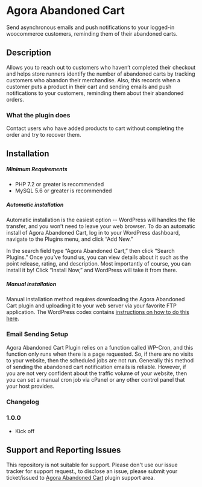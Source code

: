 # Agora Abandoned Cart

Send asynchronous emails and push notifications to your logged-in woocommerce customers, reminding them of their abandoned carts.

## Description

Allows you to reach out to customers who haven’t completed their checkout and helps store runners identify the number of abandoned carts by tracking customers who abandon their merchandise. Also, this records when a customer puts a product in their cart and sending emails and push notifications to your customers, reminding them about their abandoned orders.

### What the plugin does
Contact users who have added products to cart without completing the order and try to recover them.

## Installation

##### Minimum Requirements

* PHP 7.2 or greater is recommended
* MySQL 5.6 or greater is recommended

##### Automatic installation

Automatic installation is the easiest option -- WordPress will handles the file transfer, and you won’t need to leave your web browser. To do an automatic install of Agora Abandoned Cart, log in to your WordPress dashboard, navigate to the Plugins menu, and click “Add New.”
 
In the search field type “Agora Abandoned Cart,” then click “Search Plugins.” Once you’ve found us,  you can view details about it such as the point release, rating, and description. Most importantly of course, you can install it by! Click “Install Now,” and WordPress will take it from there.

##### Manual installation

Manual installation method requires downloading the Agora Abandoned Cart plugin and uploading it to your web server via your favorite FTP application. The WordPress codex contains [instructions on how to do this here](https://wordpress.org/support/article/managing-plugins/#manual-plugin-installation).

###  Email Sending Setup

Agora Abandoned Cart Plugin relies on a function called WP-Cron, and this function only runs when there is a page requested. So, if there are no visits to your website, then the scheduled jobs are not run. Generally this method of sending the abandoned cart notification emails is reliable. However, if you are not very confident about the traffic volume of your website, then you can set a manual cron job via cPanel or any other control panel that your host provides.


### Changelog

### 1.0.0
* Kick off

## Support and Reporting Issues
This repository is not suitable for support. Please don't use our issue tracker for support request., to disclose an issue, please submit your ticket/issued to [Agora Abandoned Cart](https://wordpress.org/support/plugin/agora-abandoned-cart/) plugin support area.